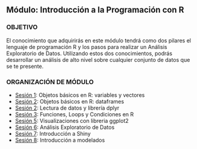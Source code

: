  
## Módulo: Introducción a la Programación con R

### OBJETIVO

El conocimiento que adquirirás en este módulo tendrá como dos pilares el lenguaje de programación R y los pasos para realizar un Análisis Exploratorio de Datos. Utilizando estos dos conocimientos, podrás desarrollar un análisis de alto nivel sobre cualquier conjunto de datos que se te presente.

 ### ORGANIZACIÓN DE MÓDULO 
 
 - [Sesión 1](Sesion-01): Objetos básicos en R: variables y vectores
 - [Sesión 2](Sesion-02): Objetos básicos en R: dataframes
 - [Sesión 2](Sesion-03): Lectura de datos y librería dplyr
 - [Sesión 3](Sesion-04): Funciones, Loops y Condiciones en R  
 - [Sesión 5](Sesion-05): Visualizaciones con libreria ggplot2
 - [Sesión 6](Sesion-06): Análisis Exploratorio de Datos
 - [Sesión 7](Sesion-07): Introducción a Shiny
 - [Sesión 8](Sesion-08): Introducción a modelados

